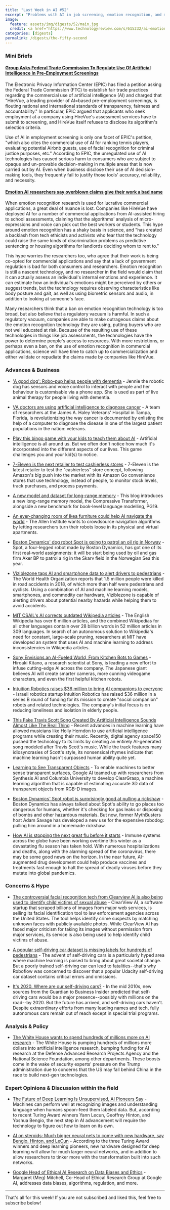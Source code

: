 ```yaml
---
title: "Last Week in AI #52"
excerpt: "Problems with AI in job screening, emotion recognition, and more!"
image:
  feature: assets/img/digests/52/main.jpg
  credit: <a href="https://www.technologyreview.com/s/615232/ai-emotion-recognition-affective-computing-hirevue-regulation-ethics/"> Angela Chen and Karen Hao / Technology Review </a>
categories: [digests]
permalink: /digests/the-fifty-second
---
```


### Mini Briefs

#### [Group Asks Federal Trade Commission To Regulate Use Of Artificial Intelligence In Pre-Employment Screenings](https://www.forbes.com/sites/patriciagbarnes/2020/02/03/group-asks-federal-trade-commission-to-regulate-use-of-artificial-intelligence-in-pre-employment-screenings/)

The Electronic Privacy Information Center (EPIC) has filed a petition asking the Federal Trade Commission (FTC) to establish fair trade practices regarding the commercial use of artificial intelligence (AI) and charged that "HireVue, a leading provider of AI=based pre-employment screenings, is flouting national and international standards of transparency, fairness and accountability." In particular, EPIC argued that applicants who seek employment at a company using HireVue's assessment services have to submit to screening, and HireVue itself refuses to disclose its algorithm's selection criteria.

Use of AI in employment screening is only one facet of EPIC's petition, "which also cites the commercial use of AI for ranking tennis players, evaluating potential Airbnb guests, use of facial recognition for criminal justice purposes, etc." According to EPIC, the unregulated use of AI technologies has caused serious harm to consumers who are subject to opaque and un-provable decision-making in multiple areas that is now carried out by AI. Even when business disclose their use of AI decision-making tools, they frequently fail to justify those tools' accuracy, reliability, and necessity.

#### [Emotion AI researchers say overblown claims give their work a bad name](https://www.technologyreview.com/s/615232/ai-emotion-recognition-affective-computing-hirevue-regulation-ethics/)

When emotion recognition research is used for lucrative commercial applications, a great deal of nuance is lost. Companies like HireVue have deployed AI for a number of commercial applications from AI-assisted hiring to school assessments, claiming that the algorithms' analysis of micro-expressions and voice can pick out the best workers or students. This hype around emotion recognition has a shaky basis in science, and "has created a backlash from tech ethicists and activists who fear that the technology could raise the same kinds of discrimination problems as predictive sentencing or housing algorithms for landlords deciding whom to rent to."

This hype worries the researchers too, who agree that their work is being co-opted for commercial applications and say that a lack of government regulation is bad for both consumers and researchers. Emotion recognition is still a nascent technology, and no researcher in the field would claim that it can actually assess an individual's internal emotions and experience. It can estimate how an individual's emotions might be perceived by others or suggest trends, but the technology requires observing characteristics like body posture and gait, as well as using biometric sensors and audio, in addition to looking at someone's face.

Many researchers think that a ban on emotion recognition technology is too broad, but also believe that a regulatory vacuum is harmful. In such a regulatory vacuum, companies are able to make outrageous claims about the emotion recognition technology they are using, putting buyers who are not well educated at risk. Because of the resulting use of these technologies in things like job assessments, the technologies have the power to determine people's access to resources. With more restrictions, or perhaps even a ban, on the use of emotion recognition in commercial applications, science will have time to catch up to commercialization and either validate or repudiate the claims made by companies like HireVue.

### Advances & Business

* ['A good dog': Robo-pup helps people with dementia](https://www.bbc.com/news/av/technology-51400415/you-re-a-good-dog-robo-pup-helps-people-with-dementia) - Jennie the robotic dog has sensors and voice control to interact with people and her behaviour is customisable via a phone app. She is used as part of live animal therapy for people living with dementia.

* [VA doctors are using artificial intelligence to diagnose cancer](https://www.militarytimes.com/off-duty/military-culture/2020/02/09/va-doctors-are-using-artificial-intelligence-to-diagnose-cancer/) - A team of researchers at the James A. Haley Veterans' Hospital in Tampa, Florida, is revolutionizing the way cancer is documented by enlisting the help of a computer to diagnose the disease in one of the largest patient populations in the nation: veterans.

* [Play this bingo game with your kids to teach them about AI](https://www.technologyreview.com/s/614938/ai-mit-bingo-game-to-teach-about-kids-ai/) - Artificial intelligence is all around us. But we often don't notice how much it's incorporated into the different aspects of our lives. This game challenges you and your kid(s) to notice.

* [7-Eleven is the next retailer to test cashierless stores](https://techcrunch.com/2020/02/06/7-eleven-is-the-next-retailer-to-test-cashierless-stores/) - 7-Eleven is the latest retailer to test the "cashierless" store concept, following Amazon's big push into the market with its Amazon Go convenience stores that use technology, instead of people, to monitor stock levels, track purchases, and process payments.

* [A new model and dataset for long-range memory](https://deepmind.com/blog/article/A_new_model_and_dataset_for_long-range_memory) - This blog introduces a new long-range memory model, the Compressive Transformer, alongside a new benchmark for book-level language modelling, PG19.

* [An ever-changing room of Ikea furniture could help AI navigate the world](https://www.technologyreview.com/s/615186/ai-ai2-robots-navigate-world-train-algorithms-challenge/) - The Allen Institute wants to crowdsource navigation algorithms by letting researchers turn their robots loose in its physical and virtual apartments.

* [Boston Dynamics' dog robot Spot is going to patrol an oil rig in Norway](https://www.technologyreview.com/f/615194/boston-dynamics-spot-dog-robot-is-going-to-patrol-an-oil-rig-in-norway/) - Spot, a four-legged robot made by Boston Dynamics, has got one of its first real-world assignments: it will be start being used by oil and gas firm Aker BP to patrol a rig in the Skarv field in the Norwegian Sea this year.

* [Viziblezone taps AI and smartphone data to alert drivers to pedestrians](https://venturebeat.com/2020/02/13/viziblezone-taps-ai-and-smartphone-data-to-alert-drivers-of-pedestrians/) - The World Health Organization reports that 1.5 million people were killed in road accidents in 2018, of which more than half were pedestrians and cyclists. Using a combination of AI and machine learning models, smartphones, and commodity car hardware, Viziblezone is capable of alerting drivers about potential nearby hazards while helping them to avoid accidents.

* [MIT CSAIL's AI corrects outdated Wikipedia articles](https://venturebeat.com/2020/02/13/mit-wikipedia-wikipedia-ai-fake-news/) - The English Wikipedia has over 6 million articles, and the combined Wikipedias for all other languages contain over 28 billion words in 52 million articles in 309 languages. In search of an autonomous solution to Wikipedia's need for constant, large-scale pruning, researchers at MIT have developed an system that uses AI and machine learning to address inconsistencies in Wikipedia articles.

* [Sony Envisions an AI-Fueled World, From Kitchen Bots to Games](https://www.wired.com/story/sony-envisions-ai-fueled-world-kitchen-bots-games/) - Hiroaki Kitano, a research scientist at Sony, is leading a new effort to infuse cutting-edge AI across the company. The Japanese giant believes AI will create smarter cameras, more cunning videogame characters, and even the first helpful kitchen robots.

* [Intuition Robotics raises $36 million to bring AI companions to everyone](https://venturebeat.com/2020/02/13/intuition-robotics-raises-36-million-to-bring-ai-companions-to-everyone/) - Israeli robotics startup Intuition Robotics has raised $36 million in a series B round of funding for its mission to create "social companion" robots and related technologies. The company's initial focus is on reducing loneliness and isolation in elderly people.

* [This Fake Travis Scott Song Created By Artificial Intelligence Sounds Almost Like The Real Thing](https://genius.com/a/this-fake-travis-scott-song-created-by-artificial-intelligence-sounds-almost-like-the-real-thing) - Recent advances in machine learning have allowed musicians like Holly Herndon to use artificial intelligence programs while creating their music. Recently, digital agency space150 pushed the technology to its limits by creating an entirely AI-generated song modeled after Travis Scott's music. While the track features many idiosyncrasies of Scott's style, its nonsensical rhymes indicate that machine learning hasn't surpassed human ability quite yet.

* [Learning to See Transparent Objects](https://ai.googleblog.com/2020/02/learning-to-see-transparent-objects.html) - To enable machines to better sense transparent surfaces, Google AI teamed up with researchers from Synthesis AI and Columbia University to develop ClearGrasp, a machine learning algorithm that is capable of estimating accurate 3D data of transparent objects from RGB-D images.

* [Boston Dynamics' Spot robot is surprisingly good at pulling a rickshaw](https://www.theverge.com/2020/2/14/21137444/boston-dynamics-spot-robodot-robotic-dog-rickshaw-adam-savage-mythbusters-tested) - Boston Dynamics has always talked about Spot's ability to go places too dangerous for humans, whether it's checking for gas leaks or disposing of bombs and other hazardous materials. But now, former MythBusters host Adam Savage has developed a new use for the expensive robodog: pulling him around in a homemade rickshaw.

* [How AI is stopping the next great flu before it starts](https://www.engadget.com/2020/02/14/how-ai-is-helping-halt-the-flu-of-the-future/) - Immune systems across the globe have been working overtime this winter as a devastating flu season has taken hold. With numerous hospitalizations and deaths, along with the alarming spread of the coronavirus, there may be some good news on the horizon. In the near future, AI-augmented drug development could help produce vaccines and treatments fast enough to halt the spread of deadly viruses before they mutate into global pandemics.

### Concerns & Hype

* [The controversial facial recognition tech from Clearview AI is also being used to identify child victims of sexual abuse](https://www.businessinsider.com/facial-recognition-search-clearview-ai-child-abuse-id-2020-2) - ClearView AI, a software startup that scraped billions of images from major web services, is selling its facial identification tool to law enforcement agencies across the United States. The tool helps identify crime suspects by matching unknown faces with publicly available photos. While ClearView AI has faced major criticism for taking its images without permission from major services, its service is also being used to help identify child victims of abuse.

* [A popular self-driving car dataset is missing labels for hundreds of pedestrians](https://blog.roboflow.ai/self-driving-car-dataset-missing-pedestrians/) - The advent of self-driving cars is a particularly hyped area where machine learning is poised to bring about great societal change. But a poorly trained self-driving car can lead to fatalities--that's why Roboflow was concerned to discover that a popular Udacity self-driving car dataset contains critical errors and omissions.

* [It's 2020. Where are our self-driving cars?](https://www.vox.com/future-perfect/2020/2/14/21063487/self-driving-cars-autonomous-vehicles-waymo-cruise-uber) - In the mid 2010s, new sources from the Guardian to Business Insider predicted that self-driving cars would be a major presence--possibly with millions on the road--by 2020. But the future has arrived, and self-driving cars haven't. Despite extraordinary efforts from many leading names and tech, fully autonomous cars remain out of reach except in special trial programs.

### Analysis & Policy

* [The White House wants to spend hundreds of millions more on AI research](https://www.technologyreview.com/f/615174/the-white-house-will-spend-hundreds-of-millions-more-on-ai-research/) - The White House is pumping hundreds of millions more dollars into artificial intelligence research, bumping funding for AI research at the Defense Advanced Research Projects Agency and the National Science Foundation, among other departments. These boosts come in the wake of security experts' pressure on the Trump administration due to concerns that the US may fall behind China in the race to build next-gen technologies.

### Expert Opinions & Discussion within the field

* [The Future of Deep Learning Is Unsupervised, AI Pioneers Say](https://www.wsj.com/articles/the-future-of-deep-learning-is-unsupervised-ai-pioneers-say-11581330600) - Machines can perform well at recognizing images and understanding language when humans spoon-feed them labeled data. But, according to recent Turing Award winners Yann Lecun, Geoffrey Hinton, and Yoshua Bengio, the next step in AI advancement will require the technology to figure out how to learn on its own.

* [AI on steroids: Much bigger neural nets to come with new hardware, say Bengio, Hinton, and LeCun](https://www.zdnet.com/article/ai-on-steroids-much-bigger-neural-nets-to-come-with-new-hardware-say-bengio-hinton-lecun/) - According to the three Turing Award winners and deep learning pioneers, new hardware designed for deep learning will allow for much larger neural networks, and in addition to allow researchers to tinker more with the transformation built into such networks.

* [Google Head of Ethical AI Research on Data Biases and Ethics](https://youtu.be/mt0i7Tiju88) - Margaret (Meg) Mitchell, Co-Head of Ethical Research Group at Google AI, addresses data biases, algorithms, regulation, and more.


<hr>

That's all for this week! If you are not subscribed and liked this, feel free to subscribe below!
